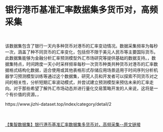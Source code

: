 <h1>银行港币基准汇率数据集多货币对，高频采集</h1><br /><p>该数据集包含了银行一天内多种货币对港币的汇率变动情况。数据采集频率为每秒一次，涵盖了种不同货币的汇率变化，包括但不限于美元人民币等主要国际货币。此数据集能够为金融分析汇率预测模型外汇市场研究等提供基础的数据支持。，数据集特点，时间跨度一天小时采样频率每秒一次货币种类共种货币对港币的汇率数据格式结构化数据，适合使用或其他表格形式存储应用场景适用于时间序列分析机器学习预测模型训练等通过这个数据集，研究人员和开发者可以探索不同货币对之间的相关性，分析短期汇率波动模式，并尝试建立预测模型来预估未来的汇率走向。对于那些希望了解外汇市场动态并进行量化交易策略开发的人来说，这将是一个有价值的资源。，</p><p>https://www.jizhi-dataset.top/index/category/detail/2</p><br /><br /><a href="https://www.jizhi-dataset.top/index/category/detail/2" target="_blank">【集智数据集】银行港币基准汇率数据集多货币对，高频采集--原文链接</a>
